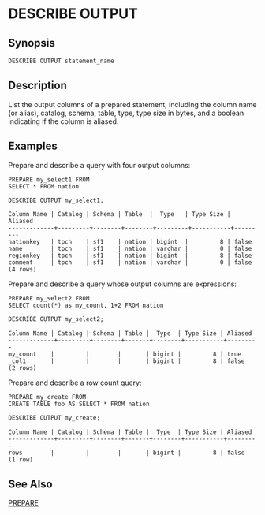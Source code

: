 
DESCRIBE OUTPUT
===============

Synopsis
--------

``` sql
DESCRIBE OUTPUT statement_name
```

Description
-----------

List the output columns of a prepared statement, including the column name (or alias), catalog, schema, table, type, type size in bytes, and a boolean indicating if the column is aliased.

Examples
--------

Prepare and describe a query with four output columns:

    PREPARE my_select1 FROM
    SELECT * FROM nation

``` sql
DESCRIBE OUTPUT my_select1;
```

``` 
Column Name | Catalog | Schema | Table  |  Type   | Type Size | Aliased
-------------+---------+--------+--------+---------+-----------+---------
nationkey   | tpch    | sf1    | nation | bigint  |         8 | false
name        | tpch    | sf1    | nation | varchar |         0 | false
regionkey   | tpch    | sf1    | nation | bigint  |         8 | false
comment     | tpch    | sf1    | nation | varchar |         0 | false
(4 rows)
```

Prepare and describe a query whose output columns are expressions:

    PREPARE my_select2 FROM
    SELECT count(*) as my_count, 1+2 FROM nation

``` sql
DESCRIBE OUTPUT my_select2;
```

``` 
Column Name | Catalog | Schema | Table |  Type  | Type Size | Aliased
-------------+---------+--------+-------+--------+-----------+---------
my_count    |         |        |       | bigint |         8 | true
_col1       |         |        |       | bigint |         8 | false
(2 rows)
```

Prepare and describe a row count query:

    PREPARE my_create FROM
    CREATE TABLE foo AS SELECT * FROM nation

``` sql
DESCRIBE OUTPUT my_create;
```

``` 
Column Name | Catalog | Schema | Table |  Type  | Type Size | Aliased
-------------+---------+--------+-------+--------+-----------+---------
rows        |         |        |       | bigint |         8 | false
(1 row)
```

See Also
--------

[PREPARE](./prepare.md)

